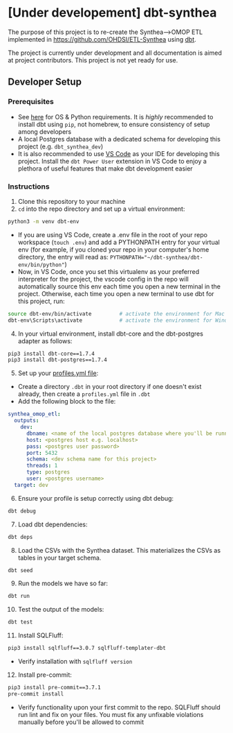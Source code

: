 # [Under developement] dbt-synthea
The purpose of this project is to re-create the Synthea-->OMOP ETL implemented in https://github.com/OHDSI/ETL-Synthea using [dbt](https://github.com/dbt-labs/dbt-core).

The project is currently under development and all documentation is aimed at project contributors.  This project is not yet ready for use.

## Developer Setup

### Prerequisites
- See [here](https://docs.getdbt.com/docs/core/pip-install) for OS & Python requirements.  It is *highly* recommended to install dbt using `pip`, not homebrew, to ensure consistency of setup among developers
- A local Postgres database with a dedicated schema for developing this project (e.g. `dbt_synthea_dev`)
- It is also recommended to use [VS Code](https://code.visualstudio.com/) as your IDE for developing this project.  Install the `dbt Power User` extension in VS Code to enjoy a plethora of useful features that make dbt development easier

### Instructions
 1. Clone this repository to your machine
 2. `cd` into the repo directory and set up a virtual environment:
 ```bash
 python3 -m venv dbt-env
 ```
 - If you are using VS Code, create a .env file in  the root of your repo workspace (`touch .env`) and add a PYTHONPATH entry for your virtual env (for example, if you cloned your repo in your computer's home directory, the entry will read as: `PYTHONPATH="~/dbt-synthea/dbt-env/bin/python"`)
 - Now, in VS Code, once you set this virtualenv as your preferred interpreter for the project, the vscode config in the repo will automatically source this env each time you open a new terminal in the project.  Otherwise, each time you open a new terminal to use dbt for this project, run:
```bash
source dbt-env/bin/activate         # activate the environment for Mac and Linux OR
dbt-env\Scripts\activate            # activate the environment for Windows
```
 4. In your virtual environment, install dbt-core and the dbt-postgres adapter as follows:
```bash
pip3 install dbt-core==1.7.4
pip3 install dbt-postgres==1.7.4
```

 5. Set up your [profiles.yml file](https://docs.getdbt.com/docs/core/connect-data-platform/profiles.yml):
   - Create a directory `.dbt` in your root directory if one doesn't exist already, then create a `profiles.yml` file in `.dbt` 
   - Add the following block to the file:
```yaml
synthea_omop_etl:
  outputs:
    dev:
      dbname: <name of the local postgres database where you'll be running this project>
      host: <postgres host e.g. localhost>
      pass: <postgres user password>
      port: 5432
      schema: <dev schema name for this project>
      threads: 1
      type: postgres
      user: <postgres username>
  target: dev
```

 6. Ensure your profile is setup correctly using dbt debug:
```bash
dbt debug
```
 7. Load dbt dependencies:
```bash
dbt deps
```

 8. Load the CSVs with the Synthea dataset. This materializes the CSVs as tables in your target schema.
```bash
dbt seed
```

 9. Run the models we have so far:
```bash
dbt run
```

 10. Test the output of the models:
```bash
dbt test
```

 11. Install SQLFluff:
```bash
pip3 install sqlfluff==3.0.7 sqlfluff-templater-dbt
```
  - Verify installation with `sqlfluff version`

 12. Install pre-commit:
```bash
pip3 install pre-commit==3.7.1
pre-commit install
```
  - Verify functionality upon your first commit to the repo.  SQLFluff should run lint and fix on your files.  You must fix any unfixable violations manually before you'll be allowed to commit
